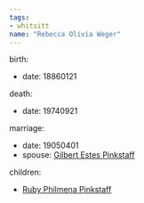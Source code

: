 ```yaml
---
tags:
- whitsitt
name: "Rebecca Olivia Weger"
---
```


birth:
  - date: 18860121

death:
  - date: 19740921

marriage:
  - date: 19050401
  - spouse: [Gilbert Estes Pinkstaff](Gilbert%20Estes%20Pinkstaff.md)

children:
  - [Ruby Philmena Pinkstaff](Ruby%20Philmena%20Pinkstaff.md)

